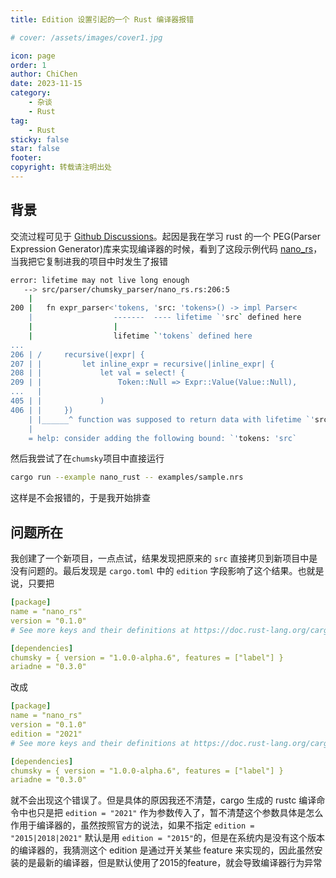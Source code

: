 ```yaml
---
title: Edition 设置引起的一个 Rust 编译器报错

# cover: /assets/images/cover1.jpg

icon: page
order: 1
author: ChiChen
date: 2023-11-15
category:
    - 杂谈
    - Rust
tag:
    - Rust
sticky: false
star: false
footer:
copyright: 转载请注明出处
---
```


## 背景

交流过程可见于 [Github Discussions](https://github.com/zesterer/chumsky/discussions/564)。起因是我在学习 rust 的一个 PEG(Parser Expression Generator)库来实现编译器的时候，看到了这段示例代码 [nano_rs](https://github.com/zesterer/chumsky/blob/main/examples/nano_rust.rs)，当我把它复制进我的项目中时发生了报错

```bash
error: lifetime may not live long enough
   --> src/parser/chumsky_parser/nano_rs.rs:206:5
    |
200 |   fn expr_parser<'tokens, 'src: 'tokens>() -> impl Parser<
    |                  -------  ---- lifetime `'src` defined here
    |                  |
    |                  lifetime `'tokens` defined here
...
206 | /     recursive(|expr| {
207 | |         let inline_expr = recursive(|inline_expr| {
208 | |             let val = select! {
209 | |                 Token::Null => Expr::Value(Value::Null),
...   |
405 | |             )
406 | |     })
    | |______^ function was supposed to return data with lifetime `'src` but it is returning data with lifetime `'tokens`
    |
    = help: consider adding the following bound: `'tokens: 'src`
```

然后我尝试了在`chumsky`项目中直接运行

```bash
cargo run --example nano_rust -- examples/sample.nrs
```

这样是不会报错的，于是我开始排查

## 问题所在

我创建了一个新项目，一点点试，结果发现把原来的 `src` 直接拷贝到新项目中是没有问题的。最后发现是 `cargo.toml` 中的 `edition` 字段影响了这个结果。也就是说，只要把

```yml
[package]
name = "nano_rs"
version = "0.1.0"
# See more keys and their definitions at https://doc.rust-lang.org/cargo/reference/manifest.html

[dependencies]
chumsky = { version = "1.0.0-alpha.6", features = ["label"] }
ariadne = "0.3.0"
```

改成

```yml
[package]
name = "nano_rs"
version = "0.1.0"
edition = "2021"
# See more keys and their definitions at https://doc.rust-lang.org/cargo/reference/manifest.html

[dependencies]
chumsky = { version = "1.0.0-alpha.6", features = ["label"] }
ariadne = "0.3.0"
```

就不会出现这个错误了。但是具体的原因我还不清楚，cargo 生成的 rustc 编译命令中也只是把 `edition = "2021"` 作为参数传入了，暂不清楚这个参数具体是怎么作用于编译器的，虽然按照官方的说法，如果不指定 `edition = "2015|2018|2021"` 默认是用 `edition = "2015"`的，但是在系统内是没有这个版本的编译器的，我猜测这个 edition 是通过开关某些 feature 来实现的，因此虽然安装的是最新的编译器，但是默认使用了2015的feature，就会导致编译器行为异常
